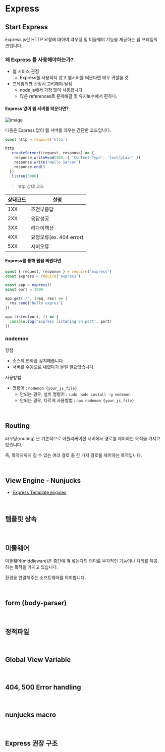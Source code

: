 # Express

## Start Express

Express.js란 HTTP 요청에 대하여 라우팅 및 미들웨어 기능을 제공하는 웹 프레임워크입니다.

### 왜 Express 를 사용해야하는가?

- 웹 서비스 관점
  - Express를 사용하지 않고 웹서버를 띄운다면 매우 귀찮을 것
- 프레임워크 선정시 고려해야 될점
  - node.js에서 가장 많이 사용됩니다.
  - 많은 references로 문제해결 및 유지보수에서 편하다.

#### Express 없이 웹 서버를 띄운다면?

![image](https://user-images.githubusercontent.com/42582516/105623904-caf72d00-5e60-11eb-8295-4e800e6fc864.png)

다음은 Express 없이 웹 서버를 띄우는 간단한 코드입니다.

```js
const http = require('http')

http
  .createServer((request, response) => {
    response.writeHead(200, { 'Content-Type': 'text/plain' })
    response.write('Hello Server')
    response.end()
  })
  .listen(3000)
```

> http 상태 코드

| 상태코드 | 설명                    |
| -------- | ----------------------- |
| 1XX      | 조건부응답              |
| 2XX      | 응답성공                |
| 3XX      | 리다이렉션              |
| 4XX      | 요청오류(ex. 404 error) |
| 5XX      | 서버오류                |

#### Express를 통해 웹을 띄원다면

```js
const { request, response } = require('express')
const express = require('express')

const app = express()
const port = 3000

app.get('/', (req, res) => {
  res.send('hello expres')
})

app.listen(port, () => {
  console.log('Express listening on port', port)
})
```

### nodemon

장점

- 소스의 변화를 감지해줍니다.
- 서버를 수동으로 내렸다가 올릴 필요없습니다.

사용방법

- 명령어 : `nodemon {your_js_file}`
  - 안되는 경우, 설치 명령어 : `sudo node install -g nodemon`
  - 안되는 경우, 다르게 사용방법 : `npx nodemon {your_js_file}`

<br/>

## Routing

라우팅(routing) 은 기본적으로 어플리케이션 서버에서 경로를 제어하는 목적을 가지고 있습니다.

즉, 목적지까지 갈 수 있는 여러 경로 중 한 가지 경로를 제어하는 목적입니다.

<br/>

## View Engine - Nunjucks

- [Express Template engines](https://expressjs.com/en/resources/template-engines.html)

<br/>

## 템플릿 상속

<br/>

## 미들웨어

미들웨어(middleware)은 중간에 껴 넣는다의 의미로 부가적인 기능이나 처리를 제공하는 목적을 가지고 있습니다.

환경을 연결해주는 소프트웨어를 의미합니다.

<br/>

## form (body-parser)

<br/>

## 정적파일

<br/>

## Global View Variable

<br/>

## 404, 500 Error handling

<br/>

## nunjucks macro

<br/>

## Express 권장 구조

<br/>
